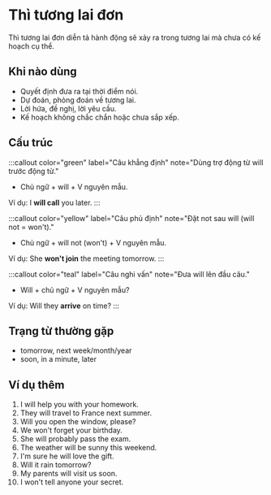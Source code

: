 # Thì tương lai đơn

Thì tương lai đơn diễn tả hành động sẽ xảy ra trong tương lai mà chưa có kế hoạch cụ thể.

## Khi nào dùng
- Quyết định đưa ra tại thời điểm nói.
- Dự đoán, phỏng đoán về tương lai.
- Lời hứa, đề nghị, lời yêu cầu.
- Kế hoạch không chắc chắn hoặc chưa sắp xếp.

## Cấu trúc
:::callout color="green" label="Câu khẳng định" note="Dùng trợ động từ will trước động từ."
- Chủ ngữ + will + V nguyên mẫu.

Ví dụ: I **will call** you later.
:::

:::callout color="yellow" label="Câu phủ định" note="Đặt not sau will (will not = won't)."
- Chủ ngữ + will not (won't) + V nguyên mẫu.

Ví dụ: She **won't join** the meeting tomorrow.
:::

:::callout color="teal" label="Câu nghi vấn" note="Đưa will lên đầu câu."
- Will + chủ ngữ + V nguyên mẫu?

Ví dụ: Will they **arrive** on time?
:::

## Trạng từ thường gặp
- tomorrow, next week/month/year
- soon, in a minute, later

## Ví dụ thêm
1. I will help you with your homework.
2. They will travel to France next summer.
3. Will you open the window, please?
4. We won't forget your birthday.
5. She will probably pass the exam.
6. The weather will be sunny this weekend.
7. I'm sure he will love the gift.
8. Will it rain tomorrow?
9. My parents will visit us soon.
10. I won't tell anyone your secret.
